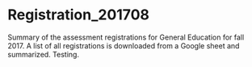 # Registration_201708
Summary of the assessment registrations for General Education for fall 2017.  A list of all registrations is downloaded from a Google sheet and summarized. Testing. 
